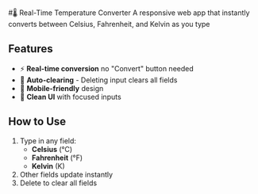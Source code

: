 #🌡️ Real-Time Temperature Converter
A responsive web app that instantly converts between Celsius, Fahrenheit, and Kelvin as you type

## Features
- ⚡ **Real-time conversion** no "Convert" button needed
- 🔄 **Auto-clearing** - Deleting input clears all fields
- 📱 **Mobile-friendly** design
- 🎨 **Clean UI** with focused inputs

## How to Use
1. Type in any field:
   - **Celsius** (°C)
   - **Fahrenheit** (°F)
   - **Kelvin** (K)
2. Other fields update instantly
3. Delete to clear all fields
